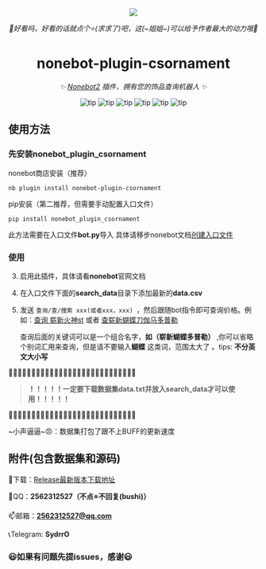 <div align="center">

  <a href="https://v2.nonebot.dev/">
    <img src="https://pic.imgdb.cn/item/64ca75781ddac507ccf21163.webp">

  </a>

_🔼好看吗，好看的话就点个⭐(求求了)吧，这(~姐姐~)可以给予作者最大的动力哦🔼_

# nonebot-plugin-csornament

_✨ [Nonebot2](https://github.com/nonebot/nonebot2) 插件，拥有您的饰品查询机器人 ✨_

![tip](https://badgen.net/badge/python/3.8+/orange?i)  ![tip](https://badgen.net/badge/windows/10+/green?i)  ![tip](https://badgen.net/badge/ubuntu/20.04+/pink?i)  ![tip](https://badgen.net/badge/windows/10+/green?i) ![tip](https://badgen.net/badge/license/MIT/blue?i) ![tip](https://badgen.net/badge/nonebot/2.0.0rc1+/red?i)


</div>


## 使用方法

### 先安装**nonebot_plugin_csornament**
 nonebot商店安装（推荐）

 ```
 nb plugin install nonebot-plugin-csornament
```
 
 pip安装（第二推荐，但需要手动配置入口文件）
  
 ```
 pip install nonebot_plugin_csornament
```
 
 此方法需要在入口文件**bot.py**导入
 具体请移步nonebot文档[创建入口文件](https://nonebot.dev/docs/tutorial/application)
 
 ### 使用
 3. 启用此插件，具体请看**nonebot**官网文档
 4. 在入口文件下面的**search_data**目录下添加最新的**data.csv**
 5. 发送 `查询/查/搜索 xxx(或者xxx，xxx) `，然后跟随bot指令即可查询价格。例如：[查询 崭新火神st](www.b.com) 或者 [查崭新蝴蝶刀伽马多普勒](www.a.com)

    查询后面的关键词可以是一个组合名字，**如（崭新蝴蝶多普勒）** ,你可以省略个别词汇用来查询，但是请不要输入**蝴蝶** 这类词，范围太大了 。tips: **不分英文大小写**

:pray::pray::pray::pray::pray::pray::pray::pray::pray::pray::pray::pray::pray::pray::pray::pray::pray::pray::pray::pray::pray::pray::pray::pray::pray::pray::pray::pray:
   
  > **！！！！！一定要下载数据集data.txt并放入search_data才可以使用！！！！！**

:pray::pray::pray::pray::pray::pray::pray::pray::pray::pray::pray::pray::pray::pray::pray::pray::pray::pray::pray::pray::pray::pray::pray::pray::pray::pray::pray::pray:

~小声逼逼~:angry:：数据集打包了跟不上BUFF的更新速度



 ## 附件(包含数据集和源码)
:key:下载：[Release最新版本下载地址](https://github.com/Sydrro/nonebot-plugin-csornament/releases)


:satellite:QQ：**2562312527（不点⭐不回复(bushi)）**

:mailbox:邮箱：**2562312527@qq.com**

:telephone_receiver:Telegram: **SydrrO**

###  😃**如果有问题先提issues，感谢**😃
